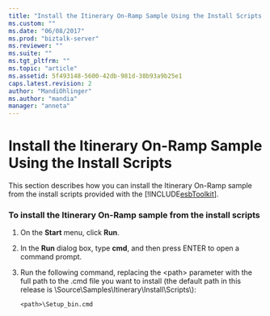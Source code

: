 ```yaml
---
title: "Install the Itinerary On-Ramp Sample Using the Install Scripts | Microsoft Docs"
ms.custom: ""
ms.date: "06/08/2017"
ms.prod: "biztalk-server"
ms.reviewer: ""
ms.suite: ""
ms.tgt_pltfrm: ""
ms.topic: "article"
ms.assetid: 5f493148-5600-42db-981d-38b93a9b25e1
caps.latest.revision: 2
author: "MandiOhlinger"
ms.author: "mandia"
manager: "anneta"
---
```

# Install the Itinerary On-Ramp Sample Using the Install Scripts
This section describes how you can install the Itinerary On-Ramp sample from the install scripts provided with the [!INCLUDE[esbToolkit](../includes/esbtoolkit-md.md)].  
  
### To install the Itinerary On-Ramp sample from the install scripts  
  
1.  On the **Start** menu, click **Run**.  
  
2.  In the **Run** dialog box, type **cmd**, and then press ENTER to open a command prompt.  
  
3.  Run the following command, replacing the \<path\> parameter with the full path to the .cmd file you want to install (the default path in this release is \Source\Samples\Itinerary\Install\Scripts\\):  
  
    ```  
    <path>\Setup_bin.cmd  
    ```